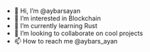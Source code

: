- 👋 Hi, I’m @aybarsayan
- 👀 I’m interested in Blockchain
- 🌱 I’m currently learning Rust
- 💞️ I’m looking to collaborate on cool projects
- 📫 How to reach me @aybars_ayan

<!---
WidgetVRP/WidgetVRP is a ✨ special ✨ repository because its `README.md` (this file) appears on your GitHub profile.
You can click the Preview link to take a look at your changes.
--->
